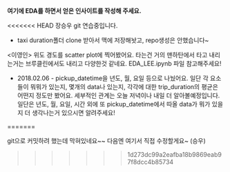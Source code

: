 **여기에 EDA를 하면서 얻은 인사이트를 작성해 주세요.**

<<<<<<< HEAD
장승우 git 연습중입니다.

- taxi duration폴더 clone 받아서 맥에 저장해놧고,
  repo생성은 안했습니다~

<이영인>
위도 경도를 scatter plot에 찍어봤어요. 타는건 거의 맨하탄에서 타고 내리는거는
브루클린에서도 내리고 다양한것 같네요. EDA_LEE.ipynb 파일 참고해주세요!

- 2018.02.06 -
pickup_datetime을 년도, 월, 요일 등으로 나눴어요.
일단 각 요소들이 뭐뭐가 있는지, 몇개의 data나 있는지, 각각에 대한 trip_duration의 평균은 어떤지 정도만 봤어요.
세부적인 관계는 오늘 저녁이나 내일 더 알아볼예정입니다.
일단은 년도, 월, 요일, 시간 외에 또 pickup_datetime에서 따올 data가 뭐가 있을지 더 생각나는거 있으시면 알려주세요!


=======

git으로 커밋하려 했는데 막혀있네요~~ 다음엔 여기서 직접 수정할게요~ (승우)
>>>>>>> 1d273dc99a2eafba18b9869eab97f8dcc4b85734
